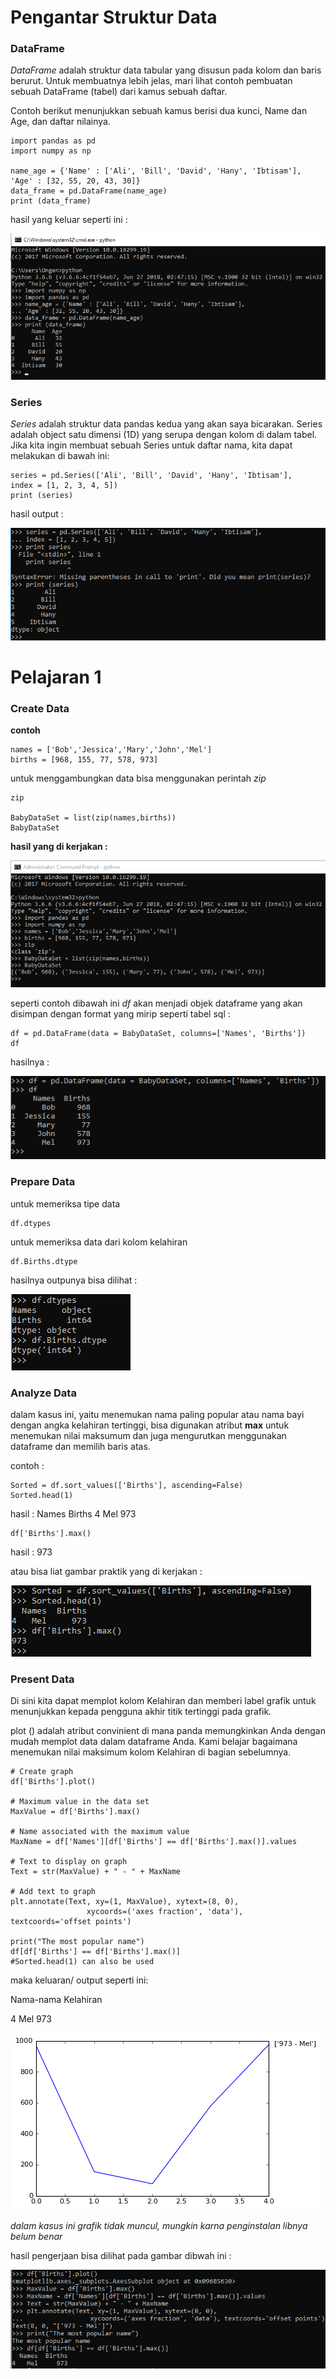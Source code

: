# Pengantar Struktur Data
### DataFrame
*DataFrame* adalah struktur data tabular yang disusun pada kolom dan baris berurut. Untuk membuatnya lebih jelas, mari lihat contoh pembuatan sebuah DataFrame (tabel) dari kamus sebuah daftar. 

Contoh berikut menunjukkan sebuah kamus berisi dua kunci, Name dan Age, dan daftar nilainya.

    import pandas as pd
    import numpy as np
 
    name_age = {'Name' : ['Ali', 'Bill', 'David', 'Hany', 'Ibtisam'],
    'Age' : [32, 55, 20, 43, 30]}
    data_frame = pd.DataFrame(name_age)
    print (data_frame)

hasil yang keluar seperti ini :

<img src="https://github.com/lourenson10107/bigdata/blob/master/Minggu-07/img/dataframe.png">


### Series
*Series* adalah struktur data pandas kedua yang akan saya bicarakan. Series adalah object satu dimensi (1D) yang serupa dengan kolom di dalam tabel. Jika kita ingin membuat sebuah Series untuk daftar nama, kita dapat melakukan di bawah ini:

    series = pd.Series(['Ali', 'Bill', 'David', 'Hany', 'Ibtisam'],
    index = [1, 2, 3, 4, 5])
    print (series)
    
hasil output :

<img src="https://github.com/lourenson10107/bigdata/blob/master/Minggu-07/img/series.png">


# Pelajaran 1

### Create Data
**contoh**

    names = ['Bob','Jessica','Mary','John','Mel']
    births = [968, 155, 77, 578, 973]
untuk menggambungkan data bisa menggunakan perintah *zip*

    zip
    
    BabyDataSet = list(zip(names,births))
    BabyDataSet

**hasil yang di kerjakan :**

<img src="https://github.com/lourenson10107/bigdata/blob/master/Minggu-07/img/coba1.png">


seperti contoh dibawah ini *df* akan menjadi objek dataframe yang akan disimpan dengan format yang mirip seperti tabel sql
:

    df = pd.DataFrame(data = BabyDataSet, columns=['Names', 'Births'])
    df
    
hasilnya : 

<img src="https://github.com/lourenson10107/bigdata/blob/master/Minggu-07/img/coba2.png">

### Prepare Data
untuk memeriksa tipe data 

    df.dtypes

untuk memeriksa data dari kolom kelahiran

    df.Births.dtype

hasilnya outpunya bisa dilihat :

<img src="https://github.com/lourenson10107/bigdata/blob/master/Minggu-07/img/prepare.png">

### Analyze Data

dalam kasus ini, yaitu menemukan nama paling popular atau nama bayi dengan angka
kelahiran tertinggi, bisa digunakan atribut **max** untuk menemukan nilai maksumum dan
juga mengurutkan menggunakan dataframe dan memilih baris atas.

contoh :

    Sorted = df.sort_values(['Births'], ascending=False)
    Sorted.head(1)

hasil :
Names	Births
4	Mel	973

    df['Births'].max()
hasil :
973

atau bisa liat gambar praktik yang di kerjakan :

<img src="https://github.com/lourenson10107/bigdata/blob/master/Minggu-07/img/sorted.png">


### Present Data

Di sini kita dapat memplot kolom Kelahiran dan memberi label grafik untuk 
menunjukkan kepada pengguna akhir titik tertinggi pada grafik.

plot () adalah atribut convinient di mana panda memungkinkan Anda dengan 
mudah memplot data dalam dataframe Anda. Kami belajar bagaimana menemukan 
nilai maksimum kolom Kelahiran di bagian sebelumnya. 

    # Create graph
    df['Births'].plot()

    # Maximum value in the data set
    MaxValue = df['Births'].max()

    # Name associated with the maximum value
    MaxName = df['Names'][df['Births'] == df['Births'].max()].values

    # Text to display on graph
    Text = str(MaxValue) + " - " + MaxName

    # Add text to graph
    plt.annotate(Text, xy=(1, MaxValue), xytext=(8, 0), 
                     xycoords=('axes fraction', 'data'), textcoords='offset points')

    print("The most popular name")
    df[df['Births'] == df['Births'].max()]
    #Sorted.head(1) can also be used


maka keluaran/ output seperti ini:

Nama-nama	Kelahiran

4	Mel	973

<img src="https://github.com/lourenson10107/bigdata/blob/master/Minggu-07/img/grafik.png">

*dalam kasus ini grafik tidak muncul, mungkin karna penginstalan libnya belum benar*

hasil pengerjaan bisa dilihat pada gambar dibwah ini :

<img src="https://github.com/lourenson10107/bigdata/blob/master/Minggu-07/img/grps.png">
